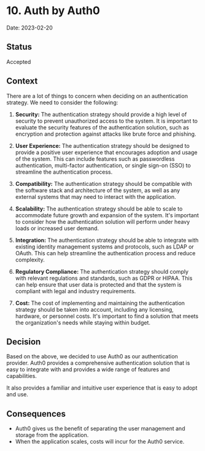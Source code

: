 # 10. Auth by Auth0

Date: 2023-02-20

## Status

Accepted

## Context

There are a lot of things to concern when deciding on an authentication strategy. We need to consider the following:

1. **Security:** The authentication strategy should provide a high level of security to
   prevent unauthorized access to the system. It is important to evaluate the security
   features of the authentication solution, such as encryption and protection against
   attacks like brute force and phishing.

2. **User Experience:** The authentication strategy should be designed to provide a
   positive user experience that encourages adoption and usage of the system. This can
   include features such as passwordless authentication, multi-factor authentication,
   or single sign-on (SSO) to streamline the authentication process.

3. **Compatibility:** The authentication strategy should be compatible with the
   software stack and architecture of the system, as well as any external systems that
   may need to interact with the application.

4. **Scalability:** The authentication strategy should be able to scale to accommodate
   future growth and expansion of the system. It's important to consider how the
   authentication solution will perform under heavy loads or increased user demand.

5. **Integration:** The authentication strategy should be able to integrate with
   existing identity management systems and protocols, such as LDAP or OAuth. This can
   help streamline the authentication process and reduce complexity.

6. **Regulatory Compliance:** The authentication strategy should comply with relevant
   regulations and standards, such as GDPR or HIPAA. This can help ensure that user data
   is protected and that the system is compliant with legal and industry requirements.

7. **Cost:** The cost of implementing and maintaining the authentication strategy
   should be taken into account, including any licensing, hardware, or personnel costs.
   It's important to find a solution that meets the organization's needs while staying
   within budget.


## Decision

Based on the above, we decided to use Auth0 as our authentication provider.
Auth0 provides a comprehensive authentication solution that is easy to integrate with and
provides a wide range of features and capabilities.

It also provides a familiar and intuitive user experience that is easy to adopt and use.


## Consequences

- Auth0 gives us the benefit of separating the user management and storage from the application.
- When the application scales, costs will incur for the Auth0 service.
